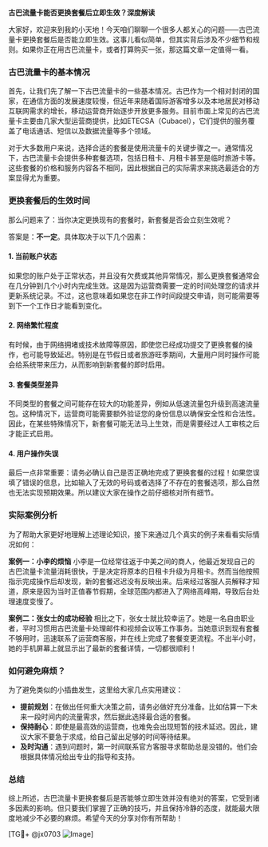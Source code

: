 **古巴流量卡能否更换套餐后立即生效？深度解读**

大家好，欢迎来到我的小天地！今天咱们聊聊一个很多人都关心的问题——古巴流量卡更换套餐后是否能立即生效。这事儿看似简单，但其实背后涉及不少细节和规则。如果你正在用古巴流量卡，或者打算购买一张，那这篇文章一定值得一看。

### 古巴流量卡的基本情况

首先，让我们先了解一下古巴流量卡的一些基本情况。古巴作为一个相对封闭的国家，在通信方面的发展速度较慢，但近年来随着国际游客增多以及本地居民对移动互联网需求的增长，移动运营商开始逐步开放更多服务。目前市面上常见的古巴流量卡主要由几家大型运营商提供，比如ETECSA（Cubacel），它们提供的服务覆盖了电话通话、短信以及数据流量等多个领域。

对于大多数用户来说，选择合适的套餐是使用流量卡的关键步骤之一。通常情况下，古巴流量卡会提供多种套餐选项，包括日租卡、月租卡甚至是临时旅游卡等。这些套餐的价格和服务内容各不相同，因此根据自己的实际需求来挑选最适合的方案显得尤为重要。

### 更换套餐后的生效时间

那么问题来了：当你决定更换现有的套餐时，新套餐是否会立刻生效呢？

答案是：**不一定**。具体取决于以下几个因素：

#### 1. 当前账户状态
如果您的账户处于正常状态，并且没有欠费或其他异常情况，那么更换套餐通常会在几分钟到几个小时内完成生效。这是因为运营商需要一定的时间处理您的请求并更新系统记录。不过，这也意味着如果您在非工作时间段提交申请，则可能需要等到下一个工作日才能看到变化。

#### 2. 网络繁忙程度
有时候，由于网络拥堵或技术故障等原因，即使您已经成功提交了更换套餐的操作，也可能导致延迟。特别是在节假日或者旅游旺季期间，大量用户同时操作可能会给系统带来压力，从而影响到新套餐的即时启用。

#### 3. 套餐类型差异
不同类型的套餐之间可能存在较大的功能差异，例如从低速流量包升级到高速流量包。这种情况下，运营商可能需要额外验证您的身份信息以确保安全性和合法性。因此，在某些特殊情况下，新套餐可能无法马上生效，而是需要经过人工审核之后才能正式启用。

#### 4. 用户操作失误
最后一点非常重要：请务必确认自己是否正确地完成了更换套餐的过程！如果您误填了错误的信息，比如输入了无效的号码或者选择了不存在的套餐选项，那么自然也无法实现预期效果。所以建议大家在操作之前仔细核对所有细节。

### 实际案例分析

为了帮助大家更好地理解上述理论知识，接下来通过几个真实的例子来看看实际情况如何：

**案例一：小李的烦恼**
小李是一位经常往返于中美之间的商人，他最近发现自己的古巴流量卡流量消耗很快，于是决定将原本的日租卡升级为月租卡。然而当他按照指示完成操作后却发现，新的套餐迟迟没有反映出来。后来经过客服人员解释才知道，原来是因为当时正值春节假期，全球范围内都进入了网络高峰期，导致后台处理速度变慢了。

**案例二：张女士的成功经验**
相比之下，张女士就比较幸运了。她是一名自由职业者，平时习惯用古巴流量卡处理邮件和视频会议等工作事务。当她意识到现有套餐不够用时，迅速联系了运营商客服，并在线上完成了套餐变更流程。不出半小时，她的手机屏幕上就显示出了最新的套餐详情，一切都很顺利！

### 如何避免麻烦？

为了避免类似的小插曲发生，这里给大家几点实用建议：

- **提前规划**：在做出任何重大决策之前，请务必做好充分准备。比如估算一下未来一段时间内的流量需求，然后据此选择最合适的套餐。
- **保持耐心**：即使是最高效的运营商，也难免会出现短暂的技术延迟。因此，建议大家不要急于求成，给自己留出足够的时间等待结果。
- **及时沟通**：遇到问题时，第一时间联系官方客服寻求帮助总是没错的。他们会根据具体情况给出专业的指导和支持。

### 总结

综上所述，古巴流量卡更换套餐后是否能够立即生效并没有绝对的答案，它受到诸多因素的影响。但只要我们掌握了正确的技巧，并且保持冷静的态度，就能最大限度地减少不必要的麻烦。希望今天的分享对你有所帮助！

[TG💪+ @jx0703 ![Image](https://github.com/user-attachments/assets/dbca1d08-cadb-493c-b0ec-ad6f7a83f270)]